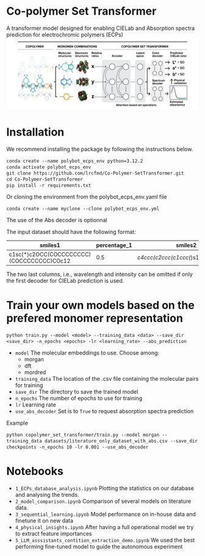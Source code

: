 # Co-polymer Set Transformer
A transformer model designed for enabling CIELab and Absorption spectra prediction for electrochromic polymers (ECPs)
<img src="toc.png" >


# Installation
We recommend installing the package by following the instructions below.
```
conda create --name polybot_ecps_env python=3.12.2
conda activate polybot_ecps_env
git clone https://github.com/lrcfmd/Co-Polymer-SetTransformer.git
cd Co-Polymer-SetTransformer
pip install -r requirements.txt
```

Or cloning the environment from the polybot_ecps_env.yaml file
```
conda create --name myclone --clone polybot_ecps_env.yml
```

The use of the Abs decoder is optionnal


The input dataset should have the following format:

smiles1 | percentage_1 | smiles2 |  percentage_2 | smiles3 | percentage_3 | L | a | b | wavelength | intensity 
--- | --- | --- | --- |--- |--- |--- |--- |--- |--- |--- 
c1sc(*)c2OCC(COCCCCCCCC)(COCCCCCCCC)COc12  | 0.5 | *c4ccc(c2ccc(c1ccc(*)s1)c3nsnc23)s4 | 0.3 | *c1ccc(*)c2nsnc12 | 0.2 | 80 | 60 | 30 | 350, 351,...,800 | 0.01,0.012,...,0.20 

The two last columns, i.e., wavelength and intensity can be omitted if only the first decoder for CIELab prediction is used.

# Train your own models based on the prefered monomer representation

    python train.py --model <model> --training_data <data> --save_dir <save_dir> -n_epochs <epochs> -lr <learning_rate> --abs_prediction

- `model` The molecular embeddings to use. Choose among:
    - morgan
    - dft
    - mordred
- `training_data` The location of the .csv file containing the molecular pairs for training
- `save_dir` The directory to save the trained model 
- `n_epochs` The number of epochs to use for training    
- `lr` Learning rate
- `use_abs_decoder` Set is to `True` to request absorption spectra prediction 

Example

    python copolymer_set_transformer/train.py --model morgan --training_data datasets/literature_only_dataset_with_abs.csv --save_dir checkpoints -n_epochs 10 -lr 0.001 --use_abs_decoder


# Notebooks
- ```1_ECPs_database_analysis.ipynb``` Plotting the statistics on our database and analysing the trends.
- ```2_model_comparison.ipynb``` Comparison of several models on literature data.
- ```3_sequential_learning.ipynb``` Model performance on in-house data and finetune it on new data
- ```4_physical_insights.ipynb``` After having a full operational model we try to extract feature importances
- ```5_LLM_asssistants_contition_extraction_demo.ipynb``` We used the best performing fine-tuned model to guide the autonomous experiment